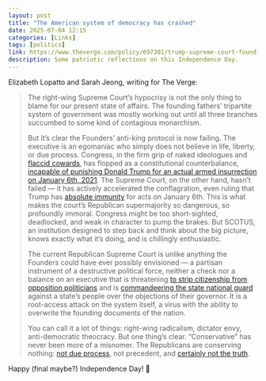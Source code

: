 ```yaml
---
layout: post
title: "The American system of democracy has crashed"
date: 2025-07-04 12:15
categories: [Links]
tags: [politics]
link: https://www.theverge.com/policy/697301/trump-supreme-court-founding-fathers-july-4
description: Some patriotic reflections on this Independence Day.
---
```


Elizabeth Lopatto and Sarah Jeong, writing for The Verge:

>The right-wing Supreme Court’s hypocrisy is not the only thing to blame for our present state of affairs. The founding fathers’ tripartite system of government was mostly working out until all three branches succumbed to some kind of contagious monarchism.
>
>But it’s clear the Founders’ anti-king protocol is now failing. The executive is an egomaniac who simply does not believe in life, liberty, or due process. Congress, in the firm grip of naked ideologues and [flaccid cowards](https://apnews.com/article/democrats-congress-chuck-schumer-government-funding-shutdown-43d1acea20c34ad28d848edc08ad6375), has flopped as a constitutional counterbalance, [incapable of punishing Donald Trump for an actual armed insurrection on January 6th, 2021](https://www.npr.org/sections/trump-impeachment-trial-live-updates/2021/02/13/967098840/senate-acquits-trump-in-impeachment-trial-again). The Supreme Court, on the other hand, hasn’t failed — it has actively accelerated the conflagration, even ruling that Trump has [absolute immunity](https://www.theverge.com/2024/7/1/24188335/supreme-court-trump-v-us-presidential-immunity-criminal-prosecution) for acts on January 6th. This is what makes the court’s Republican supermajority so dangerous, so profoundly immoral. Congress might be too short-sighted, deadlocked, and weak in character to pump the brakes. But SCOTUS, an institution designed to step back and think about the big picture, knows exactly what it’s doing, and is chillingly enthusiastic.
>
>The current Republican Supreme Court is unlike anything the Founders could have ever possibly envisioned — a partisan instrument of a destructive political force, neither a check nor a balance on an executive that is threatening [to strip citizenship from opposition politicians](https://www.theguardian.com/us-news/2025/jul/01/trump-zohran-mamdani-citizenship) and is [commandeering the state national guard](https://apnews.com/article/los-angeles-protests-ice-national-guard-1009eac191a8f6248463a5028cbe0f68) against a state’s people over the objections of their governor. It is a root-access attack on the system itself, a virus with the ability to overwrite the founding documents of the nation.
>
>You can call it a lot of things: right-wing radicalism, dictator envy, anti-democratic theocracy. But one thing’s clear. “Conservative” has never been more of a misnomer. The Republicans are conserving nothing: [not due process](https://www.supremecourt.gov/opinions/24pdf/24a1153_2co3.pdf), not precedent, and [certainly not the truth](https://www.npr.org/2022/05/03/1096108319/roe-v-wade-alito-conservative-justices-confirmation-hearings).

Happy (final maybe?) Independence Day! 🧨